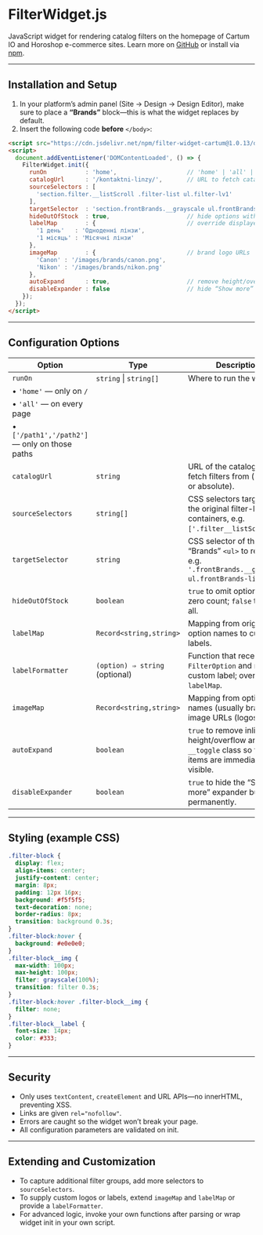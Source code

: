 # FilterWidget.js

JavaScript widget for rendering catalog filters on the homepage of Cartum IO and Horoshop e-commerce sites.
Learn more on [GitHub](https://github.com/PhantomDraft/filter-widget-cartum) or install via [npm](https://www.npmjs.com/package/filter-widget-cartum).

---

## Installation and Setup

1. In your platform’s admin panel (Site → Design → Design Editor), make sure to place a **“Brands”** block—this is what the widget replaces by default.
2. Insert the following code **before** `</body>`:

```html
<script src="https://cdn.jsdelivr.net/npm/filter-widget-cartum@1.0.13/dist/filterWidget.umd.js"></script>
<script>
  document.addEventListener('DOMContentLoaded', () => {
    FilterWidget.init({
      runOn           : 'home',                    // 'home' | 'all' | [ '/path1', '/path2' ]
      catalogUrl      : '/kontaktni-linzy/',       // URL to fetch catalog filters from
      sourceSelectors : [
        'section.filter.__listScroll .filter-list ul.filter-lv1'
      ],
      targetSelector  : 'section.frontBrands.__grayscale ul.frontBrands-list',
      hideOutOfStock  : true,                      // hide options with zero items
      labelMap        : {                          // override displayed labels
        '1 день'   : 'Одноденні лінзи',
        '1 місяць' : 'Місячні лінзи'
      },
      imageMap        : {                          // brand logo URLs
        'Canon' : '/images/brands/canon.png',
        'Nikon' : '/images/brands/nikon.png'
      },
      autoExpand      : true,                      // remove height/overflow toggle
      disableExpander : false                      // hide “Show more” button
    });
  });
</script>
```

---

## Configuration Options

| Option                                        | Type                           | Description                                                                                               |
| --------------------------------------------- | ------------------------------ | --------------------------------------------------------------------------------------------------------- |
| `runOn`                                       | `string` \| `string[]`         | Where to run the widget:                                                                                  |
| • `'home'` — only on `/`                      |                                |                                                                                                           |
| • `'all'` — on every page                     |                                |                                                                                                           |
| • `['/path1','/path2']` — only on those paths |                                |                                                                                                           |
| `catalogUrl`                                  | `string`                       | URL of the catalog page to fetch filters from (relative or absolute).                                     |
| `sourceSelectors`                             | `string[]`                     | CSS selectors targeting the original filter-list containers, e.g. `['.filter__listScroll']`.              |
| `targetSelector`                              | `string`                       | CSS selector of the “Brands” `<ul>` to replace, e.g. `'.frontBrands.__grayscale ul.frontBrands-list'`.    |
| `hideOutOfStock`                              | `boolean`                      | `true` to omit options with zero count; `false` to show all.                                              |
| `labelMap`                                    | `Record<string,string>`        | Mapping from original option names to custom labels.                                                      |
| `labelFormatter`                              | `(option) ⇒ string` (optional) | Function that receives a `FilterOption` and returns a custom label; overrides `labelMap`.                 |
| `imageMap`                                    | `Record<string,string>`        | Mapping from option names (usually brands) to image URLs (logos).                                         |
| `autoExpand`                                  | `boolean`                      | `true` to remove inline height/overflow and `. __toggle` class so that all items are immediately visible. |
| `disableExpander`                             | `boolean`                      | `true` to hide the “Show more” expander button permanently.                                               |

---

## Styling (example CSS)

```css
.filter-block {
  display: flex;
  align-items: center;
  justify-content: center;
  margin: 8px;
  padding: 12px 16px;
  background: #f5f5f5;
  text-decoration: none;
  border-radius: 8px;
  transition: background 0.3s;
}
.filter-block:hover {
  background: #e0e0e0;
}
.filter-block__img {
  max-width: 100px;
  max-height: 100px;
  filter: grayscale(100%);
  transition: filter 0.3s;
}
.filter-block:hover .filter-block__img {
  filter: none;
}
.filter-block__label {
  font-size: 14px;
  color: #333;
}
```

---

## Security

* Only uses `textContent`, `createElement` and URL APIs—no innerHTML, preventing XSS.
* Links are given `rel="nofollow"`.
* Errors are caught so the widget won’t break your page.
* All configuration parameters are validated on init.

---

## Extending and Customization

* To capture additional filter groups, add more selectors to `sourceSelectors`.
* To supply custom logos or labels, extend `imageMap` and `labelMap` or provide a `labelFormatter`.
* For advanced logic, invoke your own functions after parsing or wrap widget init in your own script.